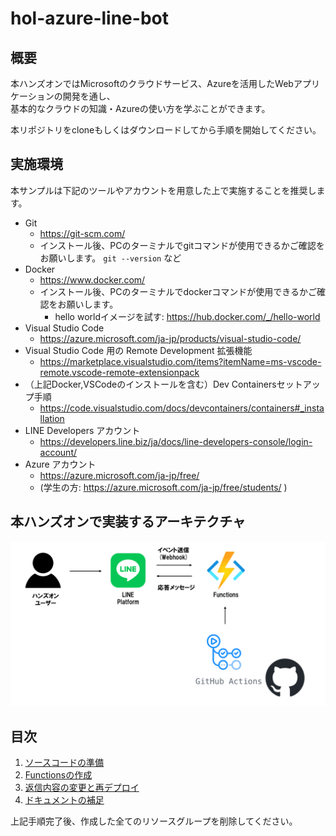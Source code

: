 # hol-azure-line-bot
## 概要
本ハンズオンではMicrosoftのクラウドサービス、Azureを活用したWebアプリケーションの開発を通し、  
基本的なクラウドの知識・Azureの使い方を学ぶことができます。  
  
本リポジトリをcloneもしくはダウンロードしてから手順を開始してください。

## 実施環境
本サンプルは下記のツールやアカウントを用意した上で実施することを推奨します。
- Git
    - https://git-scm.com/
    - インストール後、PCのターミナルでgitコマンドが使用できるかご確認をお願いします。 `git --version` など
- Docker
    - https://www.docker.com/
    - インストール後、PCのターミナルでdockerコマンドが使用できるかご確認をお願いします。
        - hello worldイメージを試す: https://hub.docker.com/_/hello-world
- Visual Studio Code
    - https://azure.microsoft.com/ja-jp/products/visual-studio-code/
- Visual Studio Code 用の Remote Development 拡張機能
    - https://marketplace.visualstudio.com/items?itemName=ms-vscode-remote.vscode-remote-extensionpack
- （上記Docker,VSCodeのインストールを含む）Dev Containersセットアップ手順
    - https://code.visualstudio.com/docs/devcontainers/containers#_installation
- LINE Developers アカウント
    - https://developers.line.biz/ja/docs/line-developers-console/login-account/
- Azure アカウント
    - https://azure.microsoft.com/ja-jp/free/
    - (学生の方: https://azure.microsoft.com/ja-jp/free/students/ )

## 本ハンズオンで実装するアーキテクチャ
![アーキテクチャ図](./docs/images/hol-azure-line-bot-architecture.png)

## 目次
1. [ソースコードの準備](./docs/1-prepare-sourcecode.md)
2. [Functionsの作成](./docs/2-functions-create.md)
3. [返信内容の変更と再デプロイ](/docs/3-reply-redeploy.md)
4. [ドキュメントの補足](/docs/4-document-suppliment.md)

上記手順完了後、作成した全てのリソースグループを削除してください。
